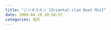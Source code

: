 ```yaml
---
title: "ジンギスカン [Oriental-clan Beat Mix]"
date: 2009-04-19 20:58:57
categories: 短片
---
```


<object height="385" width="640"><param name="movie" value="http://www.youtube.com/v/wiwcKZ4tjRM&color1=0xb1b1b1&color2=0xd0d0d0&hl=en_US&feature=player_embedded&fs=1"></param><param name="allowFullScreen" value="true"></param><param name="allowScriptAccess" value="always"></param><embed allowfullscreen="true" allowscriptaccess="always" height="385" src="http://www.youtube.com/v/wiwcKZ4tjRM&color1=0xb1b1b1&color2=0xd0d0d0&hl=en_US&feature=player_embedded&fs=1" type="application/x-shockwave-flash" width="640"></embed></object>
